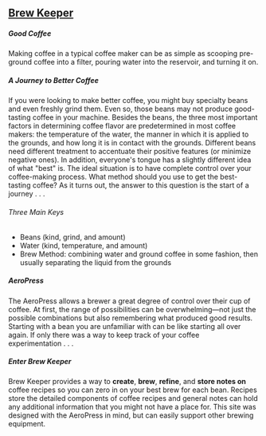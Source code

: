## [Brew Keeper](http://www.brew-keeper.com)


##### Good Coffee
Making coffee in a typical coffee maker can be as simple as scooping pre-ground coffee into a filter, pouring water into the reservoir, and turning it on.

##### A Journey to Better Coffee
If you were looking to make better coffee, you might buy specialty beans and even freshly grind them. Even so, those beans may not produce good-tasting coffee in your machine. Besides the beans, the three most important factors in determining coffee flavor are predetermined in most coffee makers: the temperature of the water, the manner in which it is applied to the grounds, and how long it is in contact with the grounds. Different beans need different treatment to accentuate their positive features (or minimize negative ones). In addition, everyone's tongue has a slightly different idea of what "best" is. The ideal situation is to have complete control over your coffee-making process.  What method should you use to get the best-tasting coffee? As it turns out, the answer to this question is the start of a journey&nbsp;.&nbsp;.&nbsp;.

###### Three Main Keys
* Beans (kind, grind, and amount)
* Water (kind, temperature, and amount)
* Brew Method: combining water and ground coffee in some fashion, then usually separating the liquid from the grounds

##### AeroPress
The AeroPress allows a brewer a great degree of control over their cup of coffee. At first, the range of possibilities can be overwhelming—not just the possible combinations but also remembering what produced good results. Starting with a bean you are unfamiliar with can be like starting all over again. If only there was a way to keep track of your coffee experimentation&nbsp;.&nbsp;.&nbsp;.

##### Enter Brew Keeper
Brew Keeper provides a way to **create**, **brew**, **refine**, and **store notes on** coffee recipes so you can zero in on your best brew for each bean. Recipes store the detailed components of coffee recipes and general notes can hold any additional information that you might not have a place for. This site was designed with the AeroPress in mind, but can easily support other brewing equipment.
